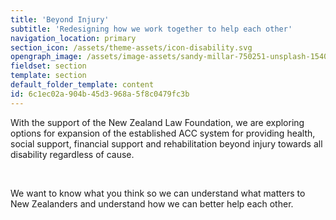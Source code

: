 ```yaml
---
title: 'Beyond Injury'
subtitle: 'Redesigning how we work together to help each other'
navigation_location: primary
section_icon: /assets/theme-assets/icon-disability.svg
opengraph_image: /assets/image-assets/sandy-millar-750251-unsplash-1540880088.jpg
fieldset: section
template: section
default_folder_template: content
id: 6c1ec02a-904b-45d3-968a-5f8c0479fc3b
---
```

<p>With the support of the New Zealand Law Foundation, we are exploring options for expansion of the established ACC system for providing health, social support, financial support and rehabilitation beyond injury towards all disability regardless of cause.<br></p><p>







<br></p><p>We want to know what you think so we can understand what matters to New Zealanders and understand how we can better help each other.&nbsp;</p>